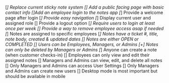 [*] Replace current sticky note system
[] Add a public facing page with basic contact info
[]Add an employee login to the notes app
[*] Provide a welcome page after login
[*] Provide easy navigation
[*] Display current user and assigned role
[] Provide a logout option 
[*] Require users to login at least once per week
[] Provide a way to remove employee access asap if needed
[*] Notes are assigned to specific employees
[*] Notes have a ticket #, title, note body, created & updated dates
[] Notes are either OPEN or COMPLETED
[] Users can be Employees, Managers, or Admins
[+] Notes can only be deleted by Managers or Admins
[*] Anyone can create a note (when customer checks-in)
[] Employees can only view and edit their assigned notes
[] Managers and Admins can view, edit, and delete all notes
[] Only Managers and Admins can access User Settings
[] Only Managers and Admins can create new users
[] Desktop mode is most important but should be available in mobile